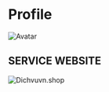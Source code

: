 # Profile

![Avatar](https://raw.githubusercontent.com/Quangqq/codelo/refs/heads/main/public/src/t/img/avatar.jpg "Avatar")

## SERVICE WEBSITE 
![Dichvuvn.shop](https://i.imgur.com/hd3CRcO.jpeg "DICHVUVN.SHOP")
